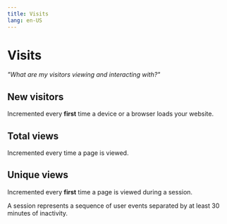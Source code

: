```yaml
---
title: Visits
lang: en-US
---
```


# Visits

_"What are my visitors viewing and interacting with?"_

## New visitors

Incremented every **first** time a device or a browser loads your website.

## Total views

Incremented every time a page is viewed.

## Unique views

Incremented every **first** time a page is viewed during a session.

A session represents a sequence of user events separated by at least 30 minutes of inactivity.
